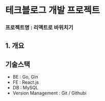 # 테크블로그 개발 프로젝트

### 프로젝트명 : 리액트로 바위치기

## 1. 개요


## **기술스택**

* BE : Go, Gin
* FE : React.js
* DB : MySQL
* Version Management : Git / Githubi